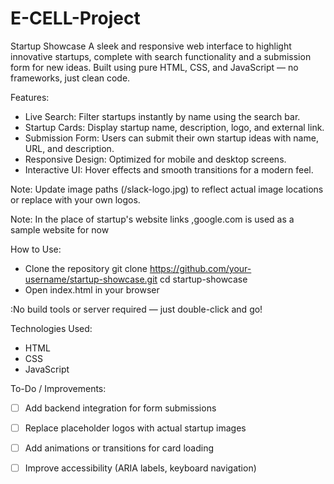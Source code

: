 # E-CELL-Project
Startup Showcase
A sleek and responsive web interface to highlight innovative startups, complete with search functionality and a submission form for new ideas. Built using pure HTML, CSS, and JavaScript — no frameworks, just clean code.

 Features:
-  Live Search: Filter startups instantly by name using the search bar.
-  Startup Cards: Display startup name, description, logo, and external link.
-  Submission Form: Users can submit their own startup ideas with name, URL, and description.
-  Responsive Design: Optimized for mobile and desktop screens.
-  Interactive UI: Hover effects and smooth transitions for a modern feel.

Note: Update image paths (/slack-logo.jpg) to reflect actual image locations or replace with your own logos.

Note: In the place of startup's website links ,google.com is used as a sample website for now 
 
 How to Use:
- Clone the repository
git clone https://github.com/your-username/startup-showcase.git
cd startup-showcase
- Open index.html in your browser

:No build tools or server required — just double-click and go!

Technologies Used:
- HTML
- CSS
- JavaScript

 To-Do / Improvements:
- [ ] Add backend integration for form submissions
- [ ] Replace placeholder logos with actual startup images
- [ ] Add animations or transitions for card loading
- [ ] Improve accessibility (ARIA labels, keyboard navigation)

